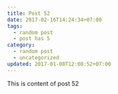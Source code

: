 ```yaml
---
title: Post 52
date: 2017-02-16T14:24:34+07:00
tags:
  - random post
  - post has 5
category:
  - random post
  - uncategorized
updated: 2017-01-08T12:08:52+07:00
---
```

This is content of post 52